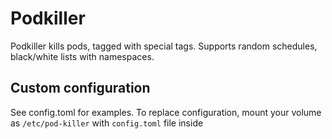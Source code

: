 # Podkiller

Podkiller kills pods, tagged with special tags. Supports random schedules, black/white lists with namespaces.

## Custom configuration

See config.toml for examples. To replace configuration, mount your volume as `/etc/pod-killer` with `config.toml` file inside